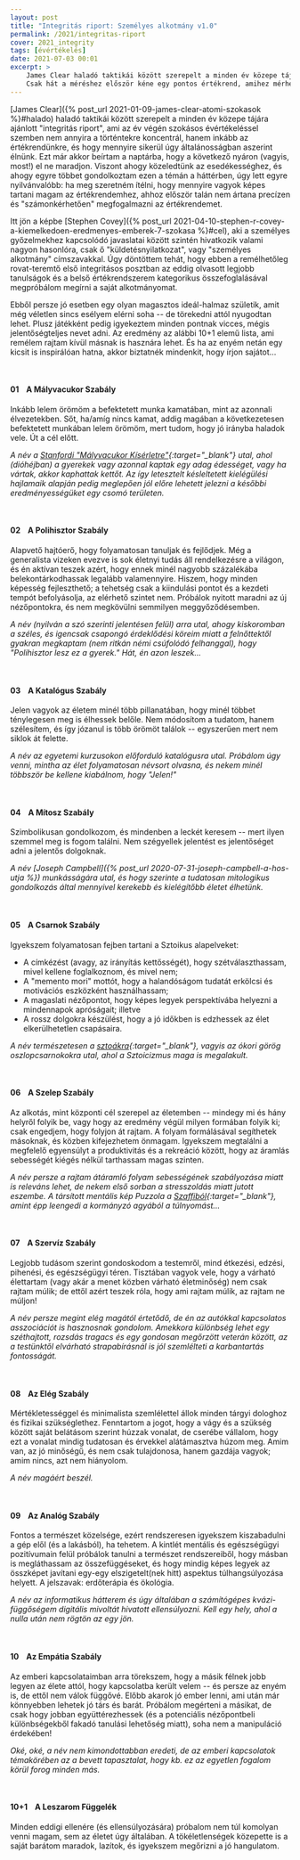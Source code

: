 ```yaml
---
layout: post
title: "Integritás riport: Személyes alkotmány v1.0"
permalink: /2021/integritas-riport
cover: 2021_integrity
tags: [évértékelés]
date: 2021-07-03 00:01
excerpt: >
    James Clear haladó taktikái között szerepelt a minden év közepe tájára ajánlott "integritás riport", ami az év végén szokásos évértékeléssel szemben nem annyira a történtekre koncentrál, hanem inkább az értékrendünkre, és hogy mennyire sikerül úgy általánosságban aszerint élnünk.
    Csak hát a méréshez először kéne egy pontos értékrend, amihez mérhetünk...
---
```


[James Clear]({% post_url 2021-01-09-james-clear-atomi-szokasok %}#halado) haladó taktikái között szerepelt a minden év közepe tájára ajánlott "integritás riport", ami az év végén szokásos évértékeléssel szemben nem annyira a történtekre koncentrál, hanem inkább az értékrendünkre, és hogy mennyire sikerül úgy általánosságban aszerint élnünk.
Ezt már akkor beírtam a naptárba, hogy a következő nyáron (vagyis, most!) el ne maradjon.
Viszont ahogy közeledtünk az esedékességhez, és ahogy egyre többet gondolkoztam ezen a témán a háttérben, úgy lett egyre nyilvánvalóbb: ha meg szeretném ítélni, hogy mennyire vagyok képes tartani magam az értékrendemhez, ahhoz először talán nem ártana precízen és "számonkérhetően" megfogalmazni az értékrendemet.


Itt jön a képbe [Stephen Covey]({% post_url 2021-04-10-stephen-r-covey-a-kiemelkedoen-eredmenyes-emberek-7-szokasa %}#cel), aki a személyes győzelmekhez kapcsolódó javaslatai között szintén hivatkozik valami nagyon hasonlóra, csak ő "küldetésnyilatkozat", vagy "személyes alkotmány" címszavakkal.
Úgy döntöttem tehát, hogy ebben a remélhetőleg rovat-teremtő első integritásos posztban az eddig olvasott legjobb tanulságok és a belső értékrendszerem kategorikus összefoglalásával megpróbálom megírni a saját alkotmányomat.

Ebből persze jó esetben egy olyan magasztos ideál-halmaz születik, amit még véletlen sincs esélyem elérni soha -- de törekedni attól nyugodtan lehet.
Plusz játékként pedig igyekeztem minden pontnak vicces, mégis jelentőségteljes nevet adni.
Az eredmény az alábbi 10+1 elemű lista, ami remélem rajtam kívül másnak is hasznára lehet.
És ha az enyém netán egy kicsit is inspirálóan hatna, akkor biztatnék mindenkit, hogy írjon sajátot...

<br>





#### **01**&nbsp;&nbsp;&nbsp; A Mályvacukor Szabály

Inkább lelem örömöm a befektetett munka kamatában, mint az azonnali élvezetekben.
Sőt, ha/amíg nincs kamat, addig magában a következetesen befektetett munkában lelem örömöm, mert tudom, hogy jó irányba haladok vele.
Út a cél előtt.

*A név a [Stanfordi "Mályvacukor Kísérletre"](https://en.wikipedia.org/wiki/Stanford_marshmallow_experiment){:target="_blank"} utal, ahol (dióhéjban) a gyerekek vagy azonnal kaptak egy adag édességet, vagy ha vártak, akkor kaphattak kettőt.*
*Az így letesztelt késleltetett kielégülési hajlamaik alapján pedig meglepően jól előre lehetett jelezni a későbbi eredményességüket egy csomó területen.*

<br>





#### **02**&nbsp;&nbsp;&nbsp; A Polihisztor Szabály

Alapvető hajtóerő, hogy folyamatosan tanuljak és fejlődjek.
Még a generalista vizeken evezve is sok életnyi tudás áll rendelkezésre a világon, és én aktívan teszek azért, hogy ennek minél nagyobb százalékába belekontárkodhassak legalább valamennyire.
Hiszem, hogy minden képesség fejleszthető; a tehetség csak a kiindulási pontot és a kezdeti tempót befolyásolja, az elérhető szintet nem.
Próbálok nyitott maradni az új nézőpontokra, és nem megkövülni semmilyen meggyőződésemben.

*A név (nyilván a szó szerinti jelentésen felül) arra utal, ahogy kiskoromban a széles, és igencsak csapongó érdeklődési köreim miatt a felnőttektől gyakran megkaptam (nem ritkán némi csúfolódó felhanggal), hogy "Polihisztor lesz ez a gyerek."*
*Hát, én azon leszek...*

<br>





#### **03**&nbsp;&nbsp;&nbsp; A Katalógus Szabály

Jelen vagyok az életem minél több pillanatában, hogy minél többet ténylegesen meg is élhessek belőle.
Nem módosítom a tudatom, hanem szélesítem, és így józanul is több örömöt találok -- egyszerűen mert nem siklok át felette.

*A név az egyetemi kurzusokon előforduló katalógusra utal.*
*Próbálom úgy venni, mintha az élet folyamatosan névsort olvasna, és nekem minél többször be kellene kiabálnom, hogy "Jelen!"*

<br>





#### **04**&nbsp;&nbsp;&nbsp; A Mítosz Szabály

Szimbolikusan gondolkozom, és mindenben a leckét keresem -- mert ilyen szemmel meg is fogom találni.
Nem szégyellek jelentést es jelentőséget adni a jelentős dolgoknak.

*A név [Joseph Campbell]({% post_url 2020-07-31-joseph-campbell-a-hos-utja %}) munkásságára utal, és hogy szerinte a tudatosan mitologikus gondolkozás által mennyivel kerekebb és kielégítőbb életet élhetünk.*

<br>





#### **05**&nbsp;&nbsp;&nbsp; A Csarnok Szabály

Igyekszem folyamatosan fejben tartani a Sztoikus alapelveket:

- A címkézést (avagy, az irányítás kettősségét), hogy szétválaszthassam, mivel kellene foglalkoznom, és mivel nem;
- A "memento mori" mottót, hogy a halandóságom tudatát erkölcsi és motivációs eszközként használhassam;
- A magaslati nézőpontot, hogy képes legyek perspektívába helyezni a mindennapok apróságait; illetve
- A rossz dolgokra készülést, hogy a jó időkben is edzhessek az élet elkerülhetetlen csapásaira.

*A név természetesen a [sztoákra](https://hu.wikipedia.org/wiki/Sztoa_(%C3%A9p%C3%ADt%C3%A9szet)){:target="_blank"}, vagyis az ókori görög oszlopcsarnokokra utal, ahol a Sztoicizmus maga is megalakult.*

<br>





#### **06**&nbsp;&nbsp;&nbsp; A Szelep Szabály

Az alkotás, mint központi cél szerepel az életemben -- mindegy mi és hány helyről folyik be, vagy hogy az eredmény végül milyen formában folyik ki; csak engedjem, hogy folyjon át rajtam.
A folyam formálásával segíthetek másoknak, és közben kifejezhetem önmagam.
Igyekszem megtalálni a megfelelő egyensúlyt a produktivitás és a rekreáció között, hogy az áramlás sebességét kiégés nélkül tarthassam magas szinten. 

*A név persze a rajtam átáramló folyam sebességének szabályozása miatt is releváns lehet, de nekem első sorban a stresszoldás miatt jutott eszembe.*
*A társított mentális kép Puzzola a [Szaffiból](https://hu.wikipedia.org/wiki/Szaffi_(film)){:target="_blank"}, amint épp leengedi a kormányzó agyából a túlnyomást...*

<br>





#### **07**&nbsp;&nbsp;&nbsp; A Szervíz Szabály

Legjobb tudásom szerint gondoskodom a testemről, mind étkezési, edzési, pihenési, és egészségügyi téren.
Tisztában vagyok vele, hogy a várható élettartam (vagy akár a menet közben várható életminőség) nem csak rajtam múlik; de ettől azért teszek róla, hogy ami rajtam múlik, az rajtam ne múljon!

*A név persze megint elég magától értetődő, de én az autókkal kapcsolatos asszociációt is hasznosnak gondolom.*
*Amekkora különbség lehet egy széthajtott, rozsdás tragacs és egy gondosan megőrzött veterán között, az a testünktől elvárható strapabírásnál is jól szemlélteti a karbantartás fontosságát.*

<br>





#### **08**&nbsp;&nbsp;&nbsp; Az Elég Szabály

Mértékletességgel és minimalista szemlélettel állok minden tárgyi dologhoz és fizikai szükséglethez.
Fenntartom a jogot, hogy a vágy és a szükség között saját belátásom szerint húzzak vonalat, de cserébe vállalom, hogy ezt a vonalat mindig tudatosan és érvekkel alátámasztva húzom meg.
Amim van, az jó minőségű, és nem csak tulajdonosa, hanem gazdája vagyok; amim nincs, azt nem hiányolom.

*A név magáért beszél.*

<br>





#### **09**&nbsp;&nbsp;&nbsp; Az Analóg Szabály

Fontos a természet közelsége, ezért rendszeresen igyekszem kiszabadulni a gép elől (és a lakásból), ha tehetem.
A kintlét mentális és egészségügyi pozitívumain felül próbálok tanulni a természet rendszereiből, hogy másban is megláthassam az összefüggéseket, és hogy mindig képes legyek az összképet javítani egy-egy elszigetelt(nek hitt) aspektus túlhangsúlyozása helyett.
A jelszavak: erdőterápia és ökológia.

*A név az informatikus hátterem és úgy általában a számítógépes kvázi-függőségem digitális mivoltát hivatott ellensúlyozni.*
*Kell egy hely, ahol a nulla után nem rögtön az egy jön.*

<br>





#### **10**&nbsp;&nbsp;&nbsp; Az Empátia Szabály

Az emberi kapcsolataimban arra törekszem, hogy a másik félnek jobb legyen az élete attól, hogy kapcsolatba került velem -- és persze az enyém is, de ettől nem válok függővé.
Előbb akarok jó ember lenni, ami után már könnyebben lehetek jó társ és barát.
Próbálom megérteni a másikat, de csak hogy jobban együttérezhessek (és a potenciális nézőpontbeli különbségekből fakadó tanulási lehetőség miatt), soha nem a manipuláció érdekében!

*Oké, oké, a név nem kimondottabban eredeti, de az emberi kapcsolatok témakörében az a bevett tapasztalat, hogy kb. ez az egyetlen fogalom körül forog minden más.*

<br>





#### **10+1**&nbsp;&nbsp;&nbsp; A Leszarom Függelék

Minden eddigi ellenére (és ellensúlyozására) próbalom nem túl komolyan venni magam, sem az életet úgy általában.
A tökéletlenségek közepette is a saját barátom maradok, lazítok, és igyekszem megőrizni a jó hangulatom.

<br>